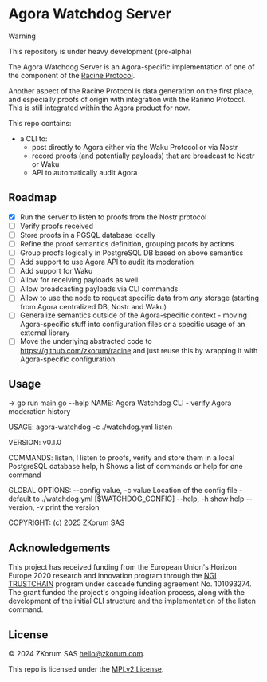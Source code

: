 # Agora Watchdog Server

> [!WARNING]
> This repository is under heavy development (pre-alpha)

The Agora Watchdog Server is an Agora-specific implementation of one of the component of the [Racine Protocol](https://github.com/zkorum/racine).

Another aspect of the Racine Protocol is data generation on the first place, and especially proofs of origin with integration with the Rarimo Protocol. This is still integrated within the Agora product for now.

This repo contains:
- a CLI to:
    - post directly to Agora either via the Waku Protocol or via Nostr
    - record proofs (and potentially payloads) that are broadcast to Nostr or Waku
    - API to automatically audit Agora

## Roadmap

- [x] Run the server to listen to proofs from the Nostr protocol
- [ ] Verify proofs received
- [ ] Store proofs in a PGSQL database locally
- [ ] Refine the proof semantics definition, grouping proofs by actions
- [ ] Group proofs logically in PostgreSQL DB based on above semantics
- [ ] Add support to use Agora API to audit its moderation
- [ ] Add support for Waku
- [ ] Allow for receiving payloads as well
- [ ] Allow broadcasting payloads via CLI commands
- [ ] Allow to use the node to request specific data from _any_ storage (starting from Agora centralized DB, Nostr and Waku)
- [ ] Generalize semantics outside of the Agora-specific context - moving Agora-specific stuff into configuration files or a specific usage of an external library
- [ ] Move the underlying abstracted code to https://github.com/zkorum/racine and just reuse this by wrapping it with Agora-specific configuration

## Usage

→ go run main.go --help
NAME:
   Agora Watchdog CLI - verify Agora moderation history

USAGE:
   agora-watchdog -c ./watchdog.yml listen

VERSION:
   v0.1.0

COMMANDS:
   listen, l  listen to proofs, verify and store them in a local PostgreSQL database
   help, h    Shows a list of commands or help for one command

GLOBAL OPTIONS:
   --config value, -c value  Location of the config file - default to ./watchdog.yml [$WATCHDOG_CONFIG]
   --help, -h                show help
   --version, -v             print the version

COPYRIGHT:
   (c) 2025 ZKorum SAS

## Acknowledgements

This project has received funding from the European Union's Horizon Europe 2020 research and innovation program through the [NGI TRUSTCHAIN](https://trustchain.ngi.eu/) program under cascade funding agreement No. 101093274.
The grant funded the project's ongoing ideation process, along with the development of the initial CLI structure and the implementation of the listen command.

## License

© 2024 ZKorum SAS <hello@zkorum.com>.

This repo is licensed under the [MPLv2 License](./COPYING).
